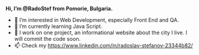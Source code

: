   <b> Hi, I’m @RadoStef from Pomorie, Bulgaria. </b>
- 👀 I’m interested in Web Development, especially Front End and QA. 
- 🌱 I’m currently learning Java Script.
- 💞️ I work on one project, an informational website about the city I live. I will commit the code soon.
- 📫 Check my https://www.linkedin.com/in/radoslav-stefanov-23344b82/



<!---
RadoStef/RadoStef is a ✨ special ✨ repository because its `README.md` (this file) appears on your GitHub profile.
You can click the Preview link to take a look at your changes.
--->
